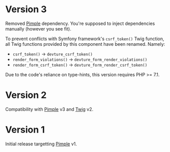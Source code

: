 # Version 3

Removed [Pimple](http://pimple.sensiolabs.org/) dependency.
You're supposed to inject dependencies manually (however you see fit).

To prevent conflicts with Symfony framework's `csrf_token()` Twig function,
all Twig functions provided by this component have been renamed.
Namely:
- `csrf_token()` -> `devture_csrf_token()`
- `render_form_violations()` -> `devture_form_render_violations()`
- `render_form_csrf_token()` -> `devture_form_render_csrf_token()`

Due to the code's reliance on type-hints, this version requires PHP >= 7.1.


# Version 2

Compatibility with [Pimple](http://pimple.sensiolabs.org/) v3 and [Twig](http://twig.sensiolabs.org/) v2.


# Version 1

Initial release targetting [Pimple](http://pimple.sensiolabs.org/) v1.
